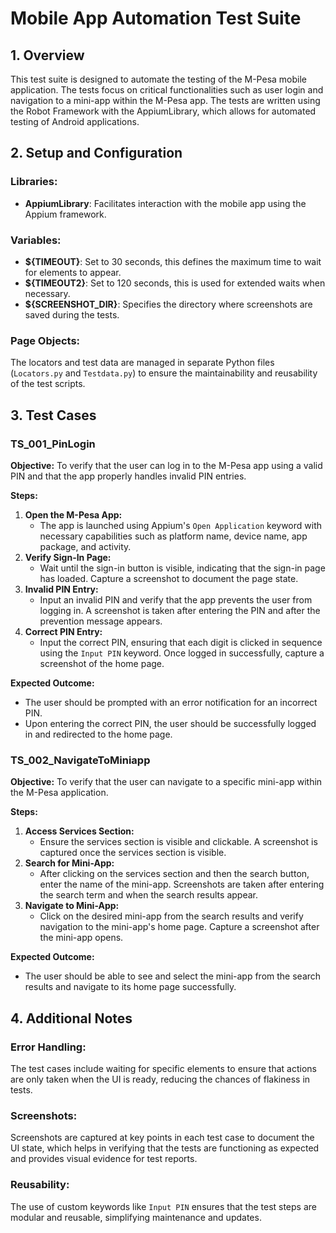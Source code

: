 # Mobile App Automation Test Suite

## 1. Overview
This test suite is designed to automate the testing of the M-Pesa mobile application. The tests focus on critical functionalities such as user login and navigation to a mini-app within the M-Pesa app. The tests are written using the Robot Framework with the AppiumLibrary, which allows for automated testing of Android applications.

## 2. Setup and Configuration

### Libraries:
- **AppiumLibrary**: Facilitates interaction with the mobile app using the Appium framework.

### Variables:
- **${TIMEOUT}**: Set to 30 seconds, this defines the maximum time to wait for elements to appear.
- **${TIMEOUT2}**: Set to 120 seconds, this is used for extended waits when necessary.
- **${SCREENSHOT_DIR}**: Specifies the directory where screenshots are saved during the tests.

### Page Objects:
The locators and test data are managed in separate Python files (`Locators.py` and `Testdata.py`) to ensure the maintainability and reusability of the test scripts.

## 3. Test Cases

### TS_001_PinLogin
**Objective:**
To verify that the user can log in to the M-Pesa app using a valid PIN and that the app properly handles invalid PIN entries.

**Steps:**
1. **Open the M-Pesa App:**
   - The app is launched using Appium's `Open Application` keyword with necessary capabilities such as platform name, device name, app package, and activity.
2. **Verify Sign-In Page:**
   - Wait until the sign-in button is visible, indicating that the sign-in page has loaded. Capture a screenshot to document the page state.
3. **Invalid PIN Entry:**
   - Input an invalid PIN and verify that the app prevents the user from logging in. A screenshot is taken after entering the PIN and after the prevention message appears.
4. **Correct PIN Entry:**
   - Input the correct PIN, ensuring that each digit is clicked in sequence using the `Input PIN` keyword. Once logged in successfully, capture a screenshot of the home page.

**Expected Outcome:**
- The user should be prompted with an error notification for an incorrect PIN.
- Upon entering the correct PIN, the user should be successfully logged in and redirected to the home page.

### TS_002_NavigateToMiniapp
**Objective:**
To verify that the user can navigate to a specific mini-app within the M-Pesa application.

**Steps:**
1. **Access Services Section:**
   - Ensure the services section is visible and clickable. A screenshot is captured once the services section is visible.
2. **Search for Mini-App:**
   - After clicking on the services section and then the search button, enter the name of the mini-app. Screenshots are taken after entering the search term and when the search results appear.
3. **Navigate to Mini-App:**
   - Click on the desired mini-app from the search results and verify navigation to the mini-app's home page. Capture a screenshot after the mini-app opens.

**Expected Outcome:**
- The user should be able to see and select the mini-app from the search results and navigate to its home page successfully.

## 4. Additional Notes

### Error Handling:
The test cases include waiting for specific elements to ensure that actions are only taken when the UI is ready, reducing the chances of flakiness in tests.

### Screenshots:
Screenshots are captured at key points in each test case to document the UI state, which helps in verifying that the tests are functioning as expected and provides visual evidence for test reports.

### Reusability:
The use of custom keywords like `Input PIN` ensures that the test steps are modular and reusable, simplifying maintenance and updates.
